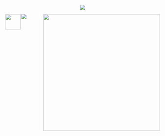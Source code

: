 <p align="center">
<img src="https://profile-counter.glitch.me/{Nonte}/count.svg"></p>

<p>
  <a href=https://open.spotify.com/user/4bio4arq8izb9sba4ly6al54v>
   <img align="right" src="https://spotify-diablo.vercel.app/api/spotify" height=auto width="380">
  </a>
  <img align="center" src="https://readme-typing-svg.herokuapp.com?font=Playfair+Display&color=F70000&size=30&center=true&vCenter=true&multiline=true&weight=100&height=100&width=220&lines=Isse+Mera%2C;Kya+Faida!%2C;Mujhe+kya+Milraha">
  <img align="left" src="https://c.tenor.com/g6ItEk4m2qYAAAAd/puneet-puneet-superstar.gif" width="50">
</p>
